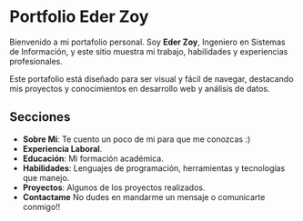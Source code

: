 # Portfolio Eder Zoy

Bienvenido a mi portafolio personal. Soy **Eder Zoy**, Ingeniero en Sistemas de Información, y este sitio muestra mi trabajo, habilidades y experiencias profesionales.

Este portafolio está diseñado para ser visual y fácil de navegar, destacando mis proyectos y conocimientos en desarrollo web y análisis de datos.

## Secciones

- **Sobre Mi**: Te cuento un poco de mi para que me conozcas :)
- **Experiencia Laboral**.
- **Educación**: Mi formación académica.
- **Habilidades**: Lenguajes de programación, herramientas y tecnologías que manejo.
- **Proyectos**: Algunos de los proyectos realizados.
- **Contactame** No dudes en mandarme un mensaje o comunicarte conmigo!! 
